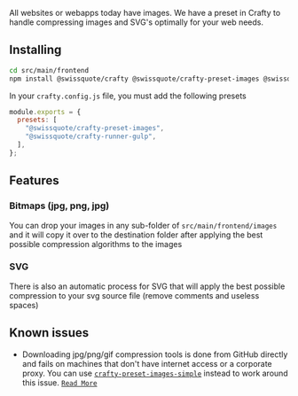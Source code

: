 All websites or webapps today have images. We have a preset in Crafty to handle
compressing images and SVG's optimally for your web needs.

## Installing

```bash
cd src/main/frontend
npm install @swissquote/crafty @swissquote/crafty-preset-images @swissquote/crafty-runner-gulp --save
```

In your `crafty.config.js` file, you must add the following presets

```javascript
module.exports = {
  presets: [
    "@swissquote/crafty-preset-images",
    "@swissquote/crafty-runner-gulp",
  ],
};
```

## Features

### Bitmaps (jpg, png, jpg)

You can drop your images in any sub-folder of `src/main/frontend/images` and it
will copy it over to the destination folder after applying the best possible
compression algorithms to the images

### SVG

There is also an automatic process for SVG that will apply the best possible
compression to your svg source file (remove comments and useless spaces)

## Known issues

- Downloading jpg/png/gif compression tools is done from GitHub directly and
  fails on machines that don't have internet access or a corporate proxy. You
  can use
  [`crafty-preset-images-simple`](05_Packages/05_crafty-preset-images-simple.md)
  instead to work around this issue.
  [`Read More`](05_Packages/05_crafty-preset-images.md)
